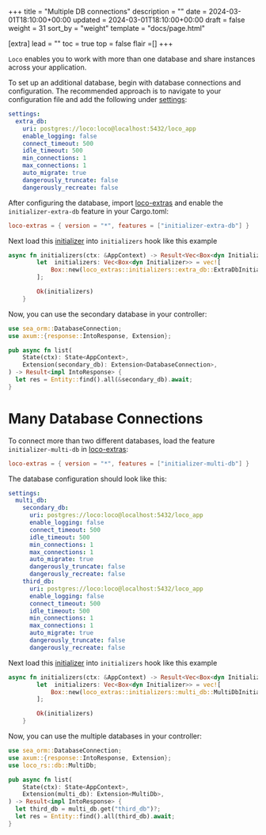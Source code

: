 +++
title = "Multiple DB connections"
description = ""
date = 2024-03-01T18:10:00+00:00
updated = 2024-03-01T18:10:00+00:00
draft = false
weight = 31
sort_by = "weight"
template = "docs/page.html"

[extra]
lead = ""
toc = true
top = false
flair =[]
+++

`Loco` enables you to work with more than one database and share instances across your application.

To set up an additional database, begin with database connections and configuration. The recommended approach is to navigate to your configuration file and add the following under [settings](@/docs/getting-started/config.md#settings):

```yaml
settings:
  extra_db:
    uri: postgres://loco:loco@localhost:5432/loco_app
    enable_logging: false
    connect_timeout: 500
    idle_timeout: 500
    min_connections: 1
    max_connections: 1
    auto_migrate: true
    dangerously_truncate: false
    dangerously_recreate: false
```


After configuring the database, import [loco-extras](https://crates.io/crates/loco-extras) and enable the `initializer-extra-db` feature in your Cargo.toml:
```toml
loco-extras = { version = "*", features = ["initializer-extra-db"] }
```

Next load this [initializer](@/docs/the-app/initializers.md) into `initializers` hook like this example

```rs
async fn initializers(ctx: &AppContext) -> Result<Vec<Box<dyn Initializer>>> {
        let  initializers: Vec<Box<dyn Initializer>> = vec![
            Box::new(loco_extras::initializers::extra_db::ExtraDbInitializer),
        ];

        Ok(initializers)
    }
```

Now, you can use the secondary database in your controller:

```rust
use sea_orm::DatabaseConnection;
use axum::{response::IntoResponse, Extension};

pub async fn list(
    State(ctx): State<AppContext>,
    Extension(secondary_db): Extension<DatabaseConnection>,
) -> Result<impl IntoResponse> {
  let res = Entity::find().all(&secondary_db).await;
}
```

# Many Database Connections

To connect more than two different databases, load the feature `initializer-multi-db` in [loco-extras](https://crates.io/crates/loco-extras):
```toml
loco-extras = { version = "*", features = ["initializer-multi-db"] }
```

The database configuration should look like this:
```yaml
settings:
  multi_db: 
    secondary_db:      
      uri: postgres://loco:loco@localhost:5432/loco_app
      enable_logging: false      
      connect_timeout: 500      
      idle_timeout: 500      
      min_connections: 1      
      max_connections: 1      
      auto_migrate: true      
      dangerously_truncate: false      
      dangerously_recreate: false
    third_db:      
      uri: postgres://loco:loco@localhost:5432/loco_app
      enable_logging: false      
      connect_timeout: 500      
      idle_timeout: 500      
      min_connections: 1      
      max_connections: 1      
      auto_migrate: true      
      dangerously_truncate: false      
      dangerously_recreate: false
```

Next load this [initializer](@/docs/the-app/initializers.md) into `initializers` hook like this example

```rs
async fn initializers(ctx: &AppContext) -> Result<Vec<Box<dyn Initializer>>> {
        let  initializers: Vec<Box<dyn Initializer>> = vec![
            Box::new(loco_extras::initializers::multi_db::MultiDbInitializer),
        ];

        Ok(initializers)
    }
```

Now, you can use the multiple databases in your controller:

```rust
use sea_orm::DatabaseConnection;
use axum::{response::IntoResponse, Extension};
use loco_rs::db::MultiDb;

pub async fn list(
    State(ctx): State<AppContext>,
    Extension(multi_db): Extension<MultiDb>,
) -> Result<impl IntoResponse> {
  let third_db = multi_db.get("third_db")?;
  let res = Entity::find().all(third_db).await;
}
```